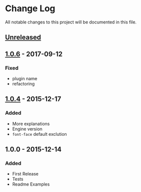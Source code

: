 # Change Log
All notable changes to this project will be documented in this file.

## [Unreleased]

## [1.0.6] - 2017-09-12
### Fixed
- plugin name
- refactoring

## [1.0.4] - 2015-12-17
### Added
- More explanations
- Engine version
- `font-face` default exclution

## 1.0.0 - 2015-12-14
### Added
- First Release
- Tests
- Readme Examples

[Unreleased]: https://github.com/Crimx/postcss-safe-important/compare/v1.0.6...HEAD
[1.0.6]: https://github.com/Crimx/postcss-safe-important/compare/v1.0.4...v1.0.6
[1.0.4]: https://github.com/Crimx/postcss-safe-important/compare/v1.0.0...v1.0.4
